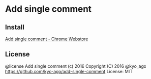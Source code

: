 Add single comment
=======

Install
-------
[Add single comment - Chrome Webstore](https://chrome.google.com/webstore/detail/egddnmchjniakfpfangplfpnmfihahii)

License
-------

@license Add single comment
(c) 2016 Copyright (C) 2016 @kyo_ago https://github.com/kyo-ago/add-single-comment
License: MIT

